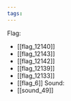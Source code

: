 ```yaml
---
tags:
---
```

Flag:
- [[flag_12140]]
- [[flag_12143]]
- [[flag_12142]]
- [[flag_12139]]
- [[flag_12133]]
- [[flag_6]]
Sound:
- [[sound_49]]
